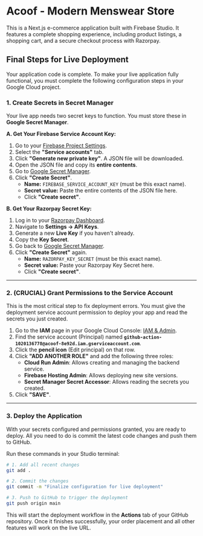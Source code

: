 # Acoof - Modern Menswear Store

This is a Next.js e-commerce application built with Firebase Studio. It features a complete shopping experience, including product listings, a shopping cart, and a secure checkout process with Razorpay.

## Final Steps for Live Deployment

Your application code is complete. To make your live application fully functional, you must complete the following configuration steps in your Google Cloud project.

### 1. Create Secrets in Secret Manager

Your live app needs two secret keys to function. You must store these in **Google Secret Manager**.

**A. Get Your Firebase Service Account Key:**

1.  Go to your [Firebase Project Settings](https://console.firebase.google.com/project/acoof-8e92d/settings/serviceaccounts/adminsdk).
2.  Select the **"Service accounts"** tab.
3.  Click **"Generate new private key"**. A JSON file will be downloaded.
4.  Open the JSON file and copy its **entire contents**.
5.  Go to [Google Secret Manager](https://console.cloud.google.com/security/secret-manager?project=acoof-8e92d).
6.  Click **"Create Secret"**.
    *   **Name:** `FIREBASE_SERVICE_ACCOUNT_KEY` (must be this exact name).
    *   **Secret value:** Paste the entire contents of the JSON file here.
    *   Click **"Create secret"**.

**B. Get Your Razorpay Secret Key:**

1.  Log in to your [Razorpay Dashboard](https://dashboard.razorpay.com/).
2.  Navigate to **Settings -> API Keys**.
3.  Generate a new **Live Key** if you haven't already.
4.  Copy the **Key Secret**.
5.  Go back to [Google Secret Manager](https://console.cloud.google.com/security/secret-manager?project=acoof-8e92d).
6.  Click **"Create Secret"** again.
    *   **Name:** `RAZORPAY_KEY_SECRET` (must be this exact name).
    *   **Secret value:** Paste your Razorpay Key Secret here.
    *   Click **"Create secret"**.

---

### 2. **(CRUCIAL) Grant Permissions to the Service Account**

This is the most critical step to fix deployment errors. You must give the deployment service account permission to deploy your app and read the secrets you just created.

1.  Go to the **IAM** page in your Google Cloud Console: [IAM & Admin](https://console.cloud.google.com/iam-admin/iam?project=acoof-8e92d).
2.  Find the service account (Principal) named **`github-action-1020136778@acoof-8e92d.iam.gserviceaccount.com`**.
3.  Click the **pencil icon** (Edit principal) on that row.
4.  Click **"ADD ANOTHER ROLE"** and add the following three roles:
    *   **Cloud Run Admin**: Allows creating and managing the backend service.
    *   **Firebase Hosting Admin**: Allows deploying new site versions.
    *   **Secret Manager Secret Accessor**: Allows reading the secrets you created.
5.  Click **"SAVE"**.

---

### 3. Deploy the Application

With your secrets configured and permissions granted, you are ready to deploy. All you need to do is commit the latest code changes and push them to GitHub.

Run these commands in your Studio terminal:

```bash
# 1. Add all recent changes
git add .

# 2. Commit the changes
git commit -m "Finalize configuration for live deployment"

# 3. Push to GitHub to trigger the deployment
git push origin main
```

This will start the deployment workflow in the **Actions** tab of your GitHub repository. Once it finishes successfully, your order placement and all other features will work on the live URL.
